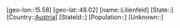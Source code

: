 ﻿---
location: [48.02,15.58]
type: City
tags:
- geo/City


SpocWebEntityId: 32010
isDeleted: false
confidential: public

---
[geo-lon::15.58]
[geo-lat::48.02]
[name::Lilienfeld]
[State::]
[Country::[Austria](geo/Continent/Europe/Austria.md)]
[StateId::]
[Population::]
[Unknown::]

